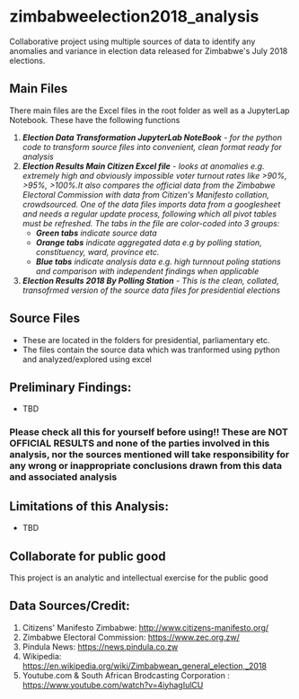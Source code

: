 # zimbabweelection2018_analysis
Collaborative project using multiple sources of data to identify any anomalies and variance in election data released for Zimbabwe's July 2018 elections.

## Main Files
There main files are the Excel files in the root folder as well as a JupyterLap Notebook. These have the following functions
1. ***Election Data Transformation JupyterLab NoteBook** - for the python code to transform source files into convenient, clean format ready for analysis*
2. ***Election Results Main Citizen Excel file** - looks at anomalies e.g. extremely high and obviously impossible voter turnout rates like >90%, >95%, >100%.It also compares the official data from the Zimbabwe Electoral Commission with data from Citizen's Manifesto collation, crowdsourced. One of the data files imports data from a googlesheet and needs a regular update process, following which all pivot tables must be refreshed. The tabs in the file are color-coded into 3 groups:*
      - ***Green tabs** indicate source data*
      - ***Orange tabs** indicate aggregated data e.g by polling station, constituency, ward, province etc.*
      - ***Blue tabs** indicate analysis data e.g. high turnnout poling stations and comparison with independent findings when applicable*
3. ***Election Results 2018 By Polling Station** - This is the clean, collated, transofrmed version of the source data files for presidential elections*

## Source Files
- These are located in the folders for presidential, parliamentary etc.
- The files contain the source data which was tranformed using python and analyzed/explored using excel 

## Preliminary Findings:
 - TBD
### Please check all this for yourself before using!! These are NOT OFFICIAL RESULTS and none of the parties involved in this analysis, nor the sources mentioned will take responsibility for any wrong or inappropriate conclusions drawn from this data and associated analysis

## Limitations of this Analysis:
- TBD

## Collaborate for public good 
This project is an analytic and intellectual exercise for the public good 

## Data Sources/Credit:
1. Citizens' Manifesto Zimbabwe: http://www.citizens-manifesto.org/
2. Zimbabwe Electoral Commission: https://www.zec.org.zw/
3. Pindula News: https://news.pindula.co.zw
4. Wikipedia: https://en.wikipedia.org/wiki/Zimbabwean_general_election,_2018
5. Youtube.com & South African Brodcasting Corporation : https://www.youtube.com/watch?v=4iyhagIulCU
